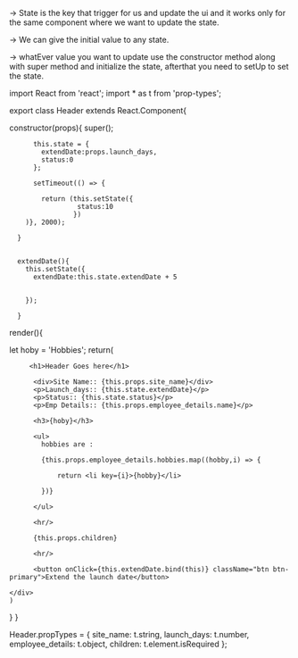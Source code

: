 

-> State is the key that trigger for us and update the ui and it works only for the same component where we want to update the state.

-> We can give the initial value to any state.

-> whatEver value you want to update use the constructor method along with super method and initialize the state, afterthat you need to setUp to set the state.

import React from 'react';
import * as t from 'prop-types';


export class Header extends React.Component{

  constructor(props){
          super();

          this.state = {
            extendDate:props.launch_days,
            status:0
          };

          setTimeout(() => {

            return (this.setState({
                     status:10
                    })
        )}, 2000);

      }
      
      
      extendDate(){
        this.setState({
          extendDate:this.state.extendDate + 5


        });

      }


      


  render(){

      
   let hoby = 'Hobbies';
    return(
        <div>
          
         <h1>Header Goes here</h1>
          
          <div>Site Name:: {this.props.site_name}</div>
          <p>Launch_days:: {this.state.extendDate}</p>
          <p>Status:: {this.state.status}</p>
          <p>Emp Details:: {this.props.employee_details.name}</p>

          <h3>{hoby}</h3>

          <ul>
            hobbies are :

            {this.props.employee_details.hobbies.map((hobby,i) => {
                
                return <li key={i}>{hobby}</li>

            })}
        
          </ul>

          <hr/>

          {this.props.children}

          <hr/>

          <button onClick={this.extendDate.bind(this)} className="btn btn-primary">Extend the launch date</button>

    </div>
    )
  }
}



Header.propTypes = {
site_name: t.string,
launch_days: t.number,
employee_details: t.object,
children: t.element.isRequired
};